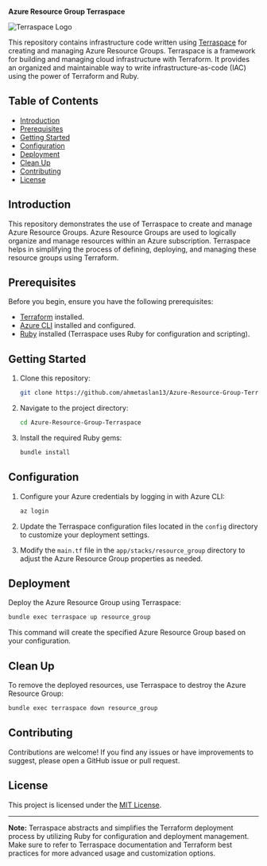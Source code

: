 **Azure Resource Group Terraspace**

![Terraspace Logo](https://terraspace.cloud/img/logo-color.png)

This repository contains infrastructure code written using [Terraspace](https://terraspace.cloud/) for creating and managing Azure Resource Groups. Terraspace is a framework for building and managing cloud infrastructure with Terraform. It provides an organized and maintainable way to write infrastructure-as-code (IAC) using the power of Terraform and Ruby.

## Table of Contents

- [Introduction](#introduction)
- [Prerequisites](#prerequisites)
- [Getting Started](#getting-started)
- [Configuration](#configuration)
- [Deployment](#deployment)
- [Clean Up](#clean-up)
- [Contributing](#contributing)
- [License](#license)

## Introduction

This repository demonstrates the use of Terraspace to create and manage Azure Resource Groups. Azure Resource Groups are used to logically organize and manage resources within an Azure subscription. Terraspace helps in simplifying the process of defining, deploying, and managing these resource groups using Terraform.

## Prerequisites

Before you begin, ensure you have the following prerequisites:

- [Terraform](https://www.terraform.io/) installed.
- [Azure CLI](https://docs.microsoft.com/en-us/cli/azure/install-azure-cli) installed and configured.
- [Ruby](https://www.ruby-lang.org/en/documentation/installation/) installed (Terraspace uses Ruby for configuration and scripting).

## Getting Started

1. Clone this repository:

   ```sh
   git clone https://github.com/ahmetaslan13/Azure-Resource-Group-Terraspace.git
   ```

2. Navigate to the project directory:

   ```sh
   cd Azure-Resource-Group-Terraspace
   ```

3. Install the required Ruby gems:

   ```sh
   bundle install
   ```

## Configuration

1. Configure your Azure credentials by logging in with Azure CLI:

   ```sh
   az login
   ```

2. Update the Terraspace configuration files located in the `config` directory to customize your deployment settings.

3. Modify the `main.tf` file in the `app/stacks/resource_group` directory to adjust the Azure Resource Group properties as needed.

## Deployment

Deploy the Azure Resource Group using Terraspace:

```sh
bundle exec terraspace up resource_group
```

This command will create the specified Azure Resource Group based on your configuration.

## Clean Up

To remove the deployed resources, use Terraspace to destroy the Azure Resource Group:

```sh
bundle exec terraspace down resource_group
```

## Contributing

Contributions are welcome! If you find any issues or have improvements to suggest, please open a GitHub issue or pull request.

## License

This project is licensed under the [MIT License](LICENSE).

---

**Note:** Terraspace abstracts and simplifies the Terraform deployment process by utilizing Ruby for configuration and deployment management. Make sure to refer to Terraspace documentation and Terraform best practices for more advanced usage and customization options.
